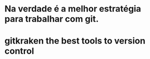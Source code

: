 # Na verdade é a melhor estratégia para trabalhar com git.
# gitkraken the best tools to version control
